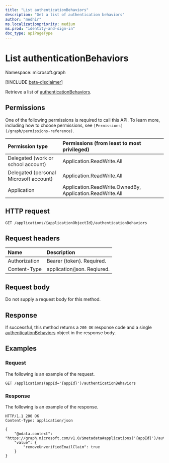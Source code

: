 ```yaml
---
title: "List authenticationBehaviors"
description: "Get a list of authentication behaviors"
author: "medhir"
ms.localizationpriority: medium
ms.prod: "identity-and-sign-in"
doc_type: apiPageType
---
```


# List authenticationBehaviors

Namespace: microsoft.graph

[!INCLUDE [beta-disclaimer](../../includes/beta-disclaimer.md)]

Retrieve a list of [authenticationBehaviors](../resources/authenticationbehaviors.md).

## Permissions

One of the following permissions is required to call this API. To learn more, including how to choose permissions, see `[Permissions](/graph/permissions-reference)`.

|Permission type      | Permissions (from least to most privileged)              |
|:--------------------|:---------------------------------------------------------|
|Delegated (work or school account)     | Application.ReadWrite.All|
|Delegated (personal Microsoft account) | Application.ReadWrite.All |
|Application    | Application.ReadWrite.OwnedBy, Application.ReadWrite.All  |

## HTTP request

<!-- { "blockType": "ignored" } -->

```http
GET /applications/{applicationObjectId}/authenticationBehaviors
```

## Request headers

| Name          | Description               |
| :------------ | :------------------------ |
| Authorization | Bearer {token}. Required. |
| Content-Type  | application/json. Reqiured. 

## Request body

Do not supply a request body for this method.

## Response

If successful, this method returns a `200 OK` response code and a single [authenticationBehaviors](../resources/authenticationbehaviors.md)  object in the response body.

## Examples

### Request

The following is an example of the request.

<!-- {
  "blockType": "request",
  "name": "get_authenticationBehaviors"
}-->

```http
GET /applications(appId='{appId}')/authenticationBehaviors
```

### Response

The following is an example of the response.

<!-- {
  "blockType": "response",
  "@odata.type": "microsoft.graph.authenticationBehaviors"
} -->

```http
HTTP/1.1 200 OK
Content-Type: application/json

{
    "@odata.context": "https://graph.microsoft.com/v1.0/$metadata#applications('{appId}')/authenticationBehaviors",
    "value": {
        "removeUnverifiedEmailClaim": true
    }
}
```
